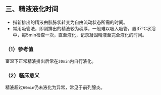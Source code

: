 ## 三、精液液化时间
 - 指新排出的精液由胶胨状转变为自由流动状态所需的时间。
 - 常用吸管法，即刚排出的精液较为稠厚，一般难以吸入吸管，置37℃水浴中，每5min检查一次，直至液化，记录凝固精液至完全液化的时间。
### （1）参考值
室温下正常精液排出后常在`30min`内自行液化。

### （2）临床意义
精液超过`60min`仍未液化为异常，常见于前列腺炎。

